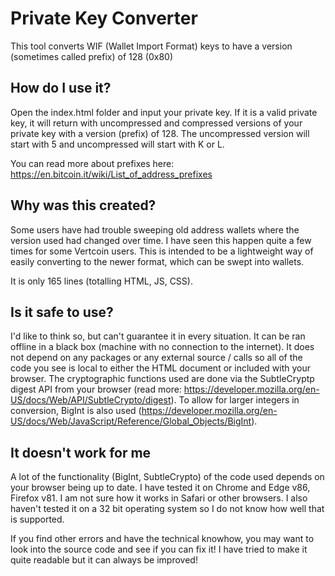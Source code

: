 # Private Key Converter
This tool converts WIF (Wallet Import Format) keys to have a version (sometimes called prefix) of 128 (0x80)

## How do I use it?
Open the index.html folder and input your private key. If it is a valid private key, it will return with uncompressed and compressed versions of your private key with a version (prefix) of 128. The uncompressed version will start with 5 and uncompressed will start with K or L.

You can read more about prefixes here:  
https://en.bitcoin.it/wiki/List_of_address_prefixes

## Why was this created?
Some users have had trouble sweeping old address wallets where the version used had changed over time. I have seen this happen quite a few times for some Vertcoin users. This is intended to be a lightweight way of easily converting to the newer format, which can be swept into wallets.

It is only 165 lines (totalling HTML, JS, CSS).

## Is it safe to use?
I'd like to think so, but can't guarantee it in every situation. It can be ran offline in a black box (machine with no connection to the internet). It does not depend on any packages or any external source / calls so all of the code you see is local to either the HTML document or included with your browser. The cryptographic functions used are done via the SubtleCryptp digest API from your browser (read more: https://developer.mozilla.org/en-US/docs/Web/API/SubtleCrypto/digest). To allow for larger integers in conversion, BigInt is also used (https://developer.mozilla.org/en-US/docs/Web/JavaScript/Reference/Global_Objects/BigInt).

## It doesn't work for me
A lot of the functionality (BigInt, SubtleCrypto) of the code used depends on your browser being up to date. I have tested it on Chrome and Edge v86, Firefox v81. I am not sure how it works in Safari or other browsers. I also haven't tested it on a 32 bit operating system so I do not know how well that is supported.

If you find other errors and have the technical knowhow, you may want to look into the source code and see if you can fix it! I have tried to make it quite readable but it can always be improved!